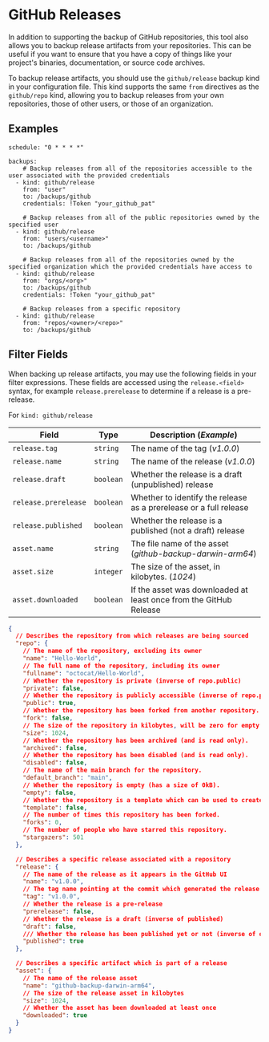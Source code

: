 # GitHub Releases
In addition to supporting the backup of GitHub repositories, this tool
also allows you to backup release artifacts from your repositories. This
can be useful if you want to ensure that you have a copy of things like
your project's binaries, documentation, or source code archives.

To backup release artifacts, you should use the `github/release` backup
kind in your configuration file. This kind supports the same `from`
directives as the `github/repo` kind, allowing you to backup releases
from your own repositories, those of other users, or those of an organization.

## Examples

```yaml{5-6,11-12,16-17,22-23} title="config.yaml"
schedule: "0 * * * *"

backups:
    # Backup releases from all of the repositories accessible to the user associated with the provided credentials
  - kind: github/release
    from: "user"
    to: /backups/github
    credentials: !Token "your_github_pat"

    # Backup releases from all of the public repositories owned by the specified user
  - kind: github/release
    from: "users/<username>"
    to: /backups/github

    # Backup releases from all of the repositories owned by the specified organization which the provided credentials have access to
  - kind: github/release
    from: "orgs/<org>"
    to: /backups/github
    credentials: !Token "your_github_pat"

    # Backup releases from a specific repository
  - kind: github/release
    from: "repos/<owner>/<repo>"
    to: /backups/github
```

## Filter Fields
When backing up release artifacts, you may use the following fields in your filter
expressions. These fields are accessed using the `release.<field>` syntax, for example
`release.prerelease` to determine if a release is a pre-release.

For `kind: github/release`

| Field                 | Type       | Description (_Example_)                                            |
|-----------------------|------------|--------------------------------------------------------------------|
| `release.tag`         | `string`   | The name of the tag (_v1.0.0_)                                     |
| `release.name`        | `string`   | The name of the release (_v1.0.0_)                                 |
| `release.draft`       | `boolean`  | Whether the release is a draft (unpublished) release               |
| `release.prerelease`  | `boolean`  | Whether to identify the release as a prerelease or a full release  |
| `release.published`   | `boolean`  | Whether the release is a published (not a draft) release           |
| `asset.name`          | `string`   | The file name of the asset (_github-backup-darwin-arm64_)          |
| `asset.size`          | `integer`  | The size of the asset, in kilobytes. (_1024_)                      |
| `asset.downloaded`    | `boolean`  | If the asset was downloaded at least once from the GitHub Release  |

```json
{
  // Describes the repository from which releases are being sourced
  "repo": {
    // The name of the repository, excluding its owner
    "name": "Hello-World",
    // The full name of the repository, including its owner
    "fullname": "octocat/Hello-World",
    // Whether the repository is private (inverse of repo.public)
    "private": false,
    // Whether the repository is publicly accessible (inverse of repo.private)
    "public": true,
    // Whether the repository has been forked from another repository.
    "fork": false,
    // The size of the repository in kilobytes, will be zero for empty repositories.
    "size": 1024,
    // Whether the repository has been archived (and is read only).
    "archived": false,
    // Whether the repository has been disabled (and is read only).
    "disabled": false,
    // The name of the main branch for the repository.
    "default_branch": "main",
    // Whether the repository is empty (has a size of 0kB).
    "empty": false,
    // Whether the repository is a template which can be used to create new repositories.
    "template": false,
    // The number of times this repository has been forked.
    "forks": 0,
    // The number of people who have starred this repository.
    "stargazers": 501
  },

  // Describes a specific release associated with a repository
  "release": {
    // The name of the release as it appears in the GitHub UI
    "name": "v1.0.0",
    // The tag name pointing at the commit which generated the release
    "tag": "v1.0.0",
    // Whether the release is a pre-release
    "prerelease": false,
    // Whether the release is a draft (inverse of published)
    "draft": false,
    /// Whether the release has been published yet or not (inverse of draft)
    "published": true
  },

  // Describes a specific artifact which is part of a release
  "asset": {
    // The name of the release asset
    "name": "github-backup-darwin-arm64",
    // The size of the release asset in kilobytes
    "size": 1024,
    // Whether the asset has been downloaded at least once
    "downloaded": true
  }
}
```